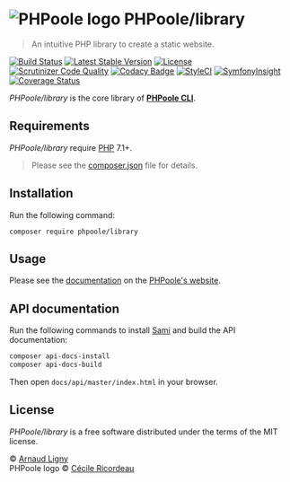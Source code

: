 # ![PHPoole logo](https://avatars2.githubusercontent.com/u/5618939?s=50 "Logo created by Cécile Ricordeau") PHPoole/library

> An intuitive PHP library to create a static website.

[![Build Status](https://travis-ci.org/PHPoole/library.svg?branch=master)](https://travis-ci.org/PHPoole/library)
[![Latest Stable Version](https://poser.pugx.org/phpoole/library/v/stable)](https://packagist.org/packages/phpoole/library)
[![License](https://poser.pugx.org/phpoole/library/license)](https://packagist.org/packages/phpoole/library)  
[![Scrutinizer Code Quality](https://scrutinizer-ci.com/g/PHPoole/library/badges/quality-score.png?b=master)](https://scrutinizer-ci.com/g/PHPoole/library/?branch=master)
[![Codacy Badge](https://api.codacy.com/project/badge/grade/adbaa5309cd749fc9e095ca47d347586)](https://www.codacy.com/app/Narno/PHPoole-library)
[![StyleCI](https://styleci.io/repos/32327575/shield)](https://styleci.io/repos/32327575)
[![SymfonyInsight](https://insight.symfony.com/projects/f4c44315-d370-499e-8f61-d6d1ce0cadde/mini.png)](https://insight.sensiolabs.com/projects/f4c44315-d370-499e-8f61-d6d1ce0cadde)
[![Coverage Status](https://coveralls.io/repos/github/PHPoole/library/badge.svg?branch=master)](https://coveralls.io/github/PHPoole/library?branch=master)

_PHPoole/library_ is the core library of [**PHPoole CLI**](https://github.com/PHPoole/PHPoole).

## Requirements

_PHPoole/library_ require [PHP](http://www.php.net) 7.1+.

> Please see the [composer.json](composer.json) file for details.

## Installation

Run the following command:
```
composer require phpoole/library
```

## Usage

Please see the [documentation](https://phpoole.org/documentation/library/) on the [PHPoole's website](https://phpoole.org).

## API documentation

Run the following commands to install [Sami](https://github.com/FriendsOfPHP/Sami) and build the API documentation:
```bash
composer api-docs-install
composer api-docs-build
```
Then open `docs/api/master/index.html` in your browser.

## License

_PHPoole/library_ is a free software distributed under the terms of the MIT license.

© [Arnaud Ligny](https://arnaudligny.fr)  
PHPoole logo © [Cécile Ricordeau](http://www.cecillie.fr)
